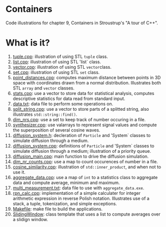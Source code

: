 # Containers
Code illustrations for chapter 9, Containers in Stroustrup's
"A tour of C++".

# What is it?
1. [tuple.cpp](tuple.cpp): illustration of using STL `tuple` class.
1. [list.cpp](list.cpp): illustration of using STL 'list` class.
1. [vector.cpp](vector.cpp): illustration of using STL `vector`class.
1. [set.cpp](set.cpp): illustration of using STL `set` class.
1. [point_distances.cpp](point_distances.cpp): computes maximum distance between
    points in 3D space with coordinates drawn from a normal
    distribution.  Illustrates both STL `array` and `vector`
    classes.
1. [stats.cpp](stats.cpp): use a vector to store data for statistical analysis,
    computes descriptive statistics for data read from standard
    input.
1. [data.txt](data.txt): data file to perform some operations on.
1. [split_string.cpp](split_string.cpp): use a vector to store parts of a splitted
    string, also illustrates `std::string::find()`.
1. [dim_nrs.cpp](dim_nrs.cpp): use a set to keep track of number occuring in
    a file.
1. [synthesizer.cpp](synthesizer.cpp): use valarrays to represent signal values and
    compute the superposition of several cosine waves.
1. [diffusion_system.h](diffusion_system.h): decleration of `Particle` and 'System`
    classes to simulate diffusion through a medium.
1. [diffusion_system.cpp](diffusion_system.cpp): definitions of `Particle` and 'System`
    classes to simulate diffusion through a medium;  illustration
    of a priority queue.
1. [diffusion_main.cpp](diffusion_main.cpp): main function to drive the diffusion
    simulation.
1. [dim_nr_counts.cpp](dim_nr_counts.cpp): use a map to count occurences of number
    in a file.
1. [cosine_similarity.cpp](cosine_similarity.cpp): illustration of `std::inner_product`,
    and when not to use it.
1. [aggregate_data.cpp](aggregate_data.cpp): use a map of `int` to a statistics class to
    aggregate data and compute average, minimum and maximum.
1. [multi_measurement.txt](multi_measurement.txt): data file to use with `aggregate_data.exe`.
1. [rpn_calc.cpp](rpn_calc.cpp): implementation of a simple calculater for integer
    arithmetic expression in reverse Polish notation.  Illustrates use
    of a stack, a tuple, tokenization, and simple exceptions.
1. [Makefile](Makefile): make file to build the applications.
1. [SlidingWindow](SlidingWindow): class template that uses a list to compute averages over a
   slidign window.
